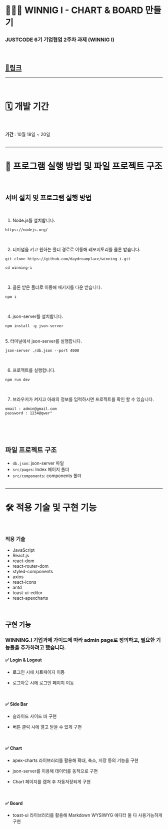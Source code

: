 # 👩🏻‍💻 WINNIG I - CHART & BOARD 만들기

### JUSTCODE 6기 기업협업 2주차 과제 (WINNIG I)

<br />

## **[📌링크]()**

---

<br />

# 🗓 개발 기간

<br />

**기간** : 10월 18일 ~ 20일
<br />
<br />

---

# 🚧 프로그램 실행 방법 및 파일 프로젝트 구조

  <br />

## 서버 설치 및 프로그램 실행 방법

<br />

1. Node.js를 설치합니다.

```
https://nodejs.org/
```
<br />

2.  터미널을 키고 원하는 폴더 경로로 이동해 레포지토리를 클론 받습니다.

```
git clone https://github.com/daydreamplace/winning-i.git

cd winning-i
```

<br />

3.  클론 받은 폴더로 이동해 패키지를 다운 받습니다.

```
npm i
```

<br />

4.  json-server를 설치합니다.

```
npm install -g json-server
```

<br />
5.  터미널에서 json-server를 실행합니다.

```
json-server ./db.json --port 4000
```

<br />

6.  프로젝트를 실행합니다.

```
npm run dev
```

<br />

7. 브라우저가 켜지고 아래의 정보를 입력하시면 프로젝트를 확인 할 수 있습니다.
```
email : admin@gmail.com
password : 1234@qwer"
```

   <br />
   <br />
   <br />

## 파일 프로젝트 구조

- `db.json`: json-server 파일
- `src/pages`: Index 페이지 폴더
- `src/components`: components 폴더
  <br />
  <br />

---

# 🛠 적용 기술 및 구현 기능

<br />

### 적용 기술

- JavaScript
- React.js
- react-dom
- react-router-dom
- styled-components
- axios
- react-icons
- antd
- toast-ui-editor
- react-apexcharts

<br />

## 구현 기능
### WINNING.I 기업과제 가이드에 따라 admin page로 정의하고, 필요한 기능들을 추가하려고 했습니다.

#### ✅ Login & Logout
- 로그인 시에 차트페이지 이동
- 로그아웃 시에 로그인 페이지 이동

  <br />

#### ✅ Side Bar
- 슬라이드 사이드 바 구현
- 버튼 클릭 시에 열고 닫을 수 있게 구현

  <br />

#### ✅ Chart
- apex-charts 라이브러리를 활용해 확대, 축소, 저장 등의 기능을 구현
- json-server를 이용해 데이터를 동적으로 구현
- Chart 페이지를 캡쳐 후 자동저장되게 구현

  <br />

#### ✅ Board
- toast-ui 라이브러리를 활용해 Markdown WYSIWYG 에디터 둘 다 사용가능하게 구현

  <br />
